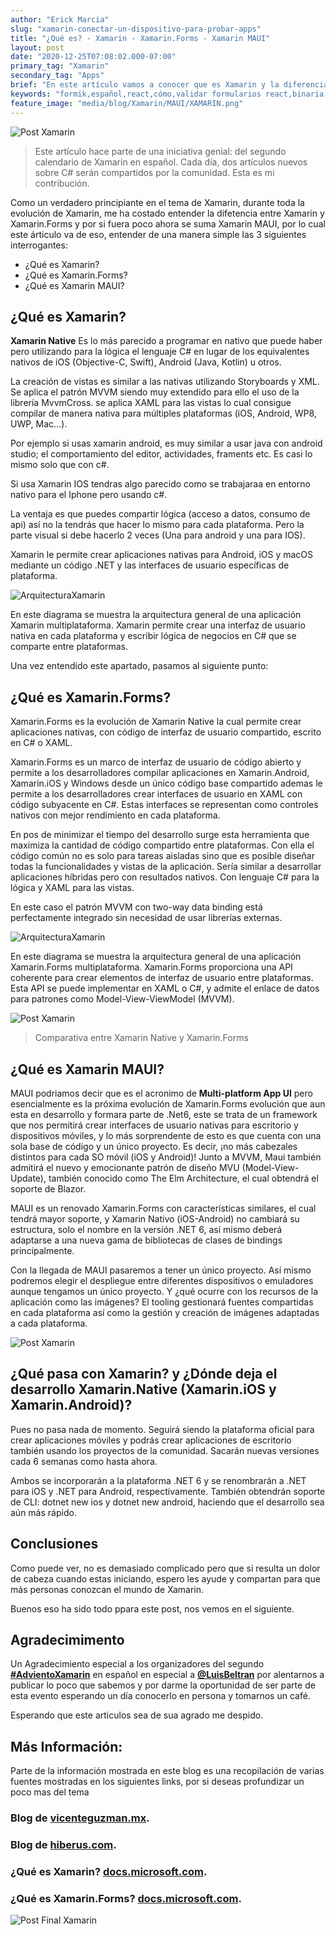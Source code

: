 ```yaml
---
author: "Erick Marcia"
slug: "xamarin-conectar-un-dispositivo-para-probar-apps"
title: "¿Qué es? - Xamarin - Xamarin.Forms - Xamarin MAUI"
layout: post
date: "2020-12-25T07:08:02.000-07:00"
primary_tag: "Xamarin"
secondary_tag: "Apps"
brief: "En este artículo vamos a conocer que es Xamarin y la diferencia entre Xamarin Forms y Xamarin MAUI"
keywords: "formik,español,react,cómo,validar formularios react,binaria,blog"
feature_image: "media/blog/Xamarin/MAUI/XAMARIN.png"
---
```


![Post Xamarin](media/blog/Xamarin/MAUI/Xamarin-MAUI.png)

> Este artículo hace parte de una iniciativa genial: del segundo calendario de Xamarin en español. Cada día, dos artículos nuevos sobre C# serán compartidos por la comunidad. Esta es mi contribución.

Como un verdadero principiante en el tema de Xamarin, durante toda la evolución de Xamarin, me ha costado entender la difetencia entre Xamarin y Xamarin.Forms y por si fuera poco ahora se suma Xamarin MAUI, por lo cual este árticulo va de eso, entender de una manera simple las 3 siguientes interrogantes:

- ¿Qué es Xamarin?
- ¿Qué es Xamarin.Forms?
- ¿Qué es Xamarin MAUI?

<!-- # **¿Qué es Xamarin?** -->

## **¿Qué es Xamarin?**

**Xamarin Native** Es lo más parecido a programar en nativo que puede haber pero utilizando para la lógica el lenguaje C# en lugar de los equivalentes nativos de iOS (Objective-C, Swift), Android (Java, Kotlin) u otros.

La creación de vistas es similar a las nativas utilizando Storyboards y XML. Se aplica el patrón MVVM siendo muy extendido para ello el uso de la librería MvvmCross. se aplica XAML para las vistas lo cual consigue compilar de manera nativa para múltiples plataformas (iOS, Android, WP8, UWP, Mac…).

Por ejemplo si usas xamarin android, es muy similar a usar java con android studio; el comportamiento del editor, actividades, framents etc. Es casi lo mismo solo que con c#.

Si usa Xamarin IOS tendras algo parecido como se trabajaraa en entorno nativo para el Iphone pero usando c#.

La ventaja es que puedes compartir lógica (acceso a datos, consumo de api) así no la tendrás que hacer lo mismo para cada plataforma. Pero la parte visual si debe hacerlo 2 veces (Una para android y una para IOS).

Xamarin le permite crear aplicaciones nativas para Android, iOS y macOS mediante un código .NET y las interfaces de usuario específicas de plataforma.

![ArquitecturaXamarin](media/blog/Xamarin/MAUI/xamarin-architecture.png)

En este diagrama se muestra la arquitectura general de una aplicación Xamarin multiplataforma. Xamarin permite crear una interfaz de usuario nativa en cada plataforma y escribir lógica de negocios en C# que se comparte entre plataformas.

Una vez entendido este apartado, pasamos al siguiente punto:

## **¿Qué es Xamarin.Forms?**

Xamarin.Forms es la evolución de Xamarin Native la cual permite crear aplicaciones nativas, con código de interfaz de usuario compartido, escrito en C# o XAML.

Xamarin.Forms es un marco de interfaz de usuario de código abierto y permite a los desarrolladores compilar aplicaciones en Xamarin.Android, Xamarin.iOS y Windows desde un único código base compartido ademas le permite a los desarrolladores crear interfaces de usuario en XAML con código subyacente en C#. Estas interfaces se representan como controles nativos con mejor rendimiento en cada plataforma.

En pos de minimizar el tiempo del desarrollo surge esta herramienta que maximiza la cantidad de código compartido entre plataformas. Con ella el código común no es solo para tareas aisladas sino que es posible diseñar todas la funcionalidades y vistas de la aplicación. Sería similar a desarrollar aplicaciones híbridas pero con resultados nativos. Con lenguaje C# para la lógica y XAML para las vistas.

En este caso el patrón MVVM con two-way data binding está perfectamente integrado sin necesidad de usar librerías externas.

![ArquitecturaXamarin](media/blog/Xamarin/MAUI/xamarin-forms-architecture.png)

En este diagrama se muestra la arquitectura general de una aplicación Xamarin.Forms multiplataforma. Xamarin.Forms proporciona una API coherente para crear elementos de interfaz de usuario entre plataformas. Esta API se puede implementar en XAML o C#, y admite el enlace de datos para patrones como Model-View-ViewModel (MVVM).

![Post Xamarin](media/blog/Xamarin/MAUI/xamarin-compare.png)

> Comparativa entre Xamarin Native y Xamarin.Forms

## **¿Qué es Xamarin MAUI?**

MAUI podriamos decir que es el acronimo de **Multi-platform App UI** pero esencialmente es la próxima evolución de Xamarin.Forms evolución que aun esta en desarrollo y formara parte de .Net6, este se trata de un framework que nos permitirá crear interfaces de usuario nativas para escritorio y dispositivos móviles, y lo más sorprendente de esto es que cuenta con una sola base de código y un único proyecto. Es decir, ¡no más cabezales distintos para cada SO móvil (iOS y Android)! Junto a MVVM, Maui también admitirá el nuevo y emocionante patrón de diseño MVU (Model-View-Update), también conocido como The Elm Architecture, el cual obtendrá el soporte de Blazor.

MAUI es un renovado Xamarin.Forms con características similares, el cual tendrá mayor soporte, y Xamarin Nativo (iOS-Android) no cambiará su estructura, solo el nombre en la versión .NET 6, así mismo deberá adaptarse a una nueva gama de bibliotecas de clases de bindings principalmente.

Con la llegada de MAUI pasaremos a tener un único proyecto. Así mismo podremos elegir el despliegue entre diferentes dispositivos o emuladores aunque tengamos un único proyecto. Y ¿qué ocurre con los recursos de la aplicación como las imágenes? El tooling gestionará fuentes compartidas en cada plataforma así como la gestión y creación de imágenes adaptadas a cada plataforma.

![Post Xamarin](media/blog/Xamarin/MAUI/maui-01-overview.png)

## **¿Qué pasa con Xamarin? y ¿Dónde deja el desarrollo Xamarin.Native (Xamarin.iOS y Xamarin.Android)?**

Pues no pasa nada de momento. Seguirá siendo la plataforma oficial para crear aplicaciones móviles y podrás crear aplicaciones de escritorio también usando los proyectos de la comunidad. Sacarán nuevas versiones cada 6 semanas como hasta ahora.

Ambos se incorporarán a la plataforma .NET 6 y se renombrarán a .NET para iOS y .NET para Android, respectivamente. También obtendrán soporte de CLI: dotnet new ios y dotnet new android, haciendo que el desarrollo sea aún más rápido.

## **Conclusiones**

Como puede ver, no es demasiado complicado pero que si resulta un dolor de cabeza cuando estas iniciando, espero les ayude y compartan para que más personas conozcan el mundo de Xamarin.

Buenos eso ha sido todo ppara este post, nos vemos en el siguiente.

## **Agradecimimento**

Un Agradecimiento especial a los organizadores del segundo
**[#AdvientoXamarin](https://www.luisbeltran.mx/2020/11/16/segundo-calendario-de-adviento-de-xamarin-en-espanol/?fbclid=IwAR2u3F4mTPj_WffRTmK5U3IHVcSiSyPUbwbuTxvOk2lWmHyVZO5zvA67wFU)** en español en especial a **[@LuisBeltran](https://www.facebook.com/groups/1787797968167722/user/100001759697510/)** por alentarnos a publicar lo poco que sabemos y por darme la oportunidad de ser parte de esta evento esperando un día conocerlo en persona y tomarnos un café.

Esperando que este articulos sea de sua agrado me despido.

## **Más Información:**

Parte de la información mostrada en este blog es una recopilación de varias fuentes mostradas en los siguientes links, por si deseas profundizar un poco mas del tema

### Blog de [vicenteguzman.mx](https://vicenteguzman.mx/2020/05/21/adios-xamarin-forms-hola-maui/).

### Blog de [hiberus.com](https://www.hiberus.com/crecemos-contigo/xamarin-desarrollo-multiplataforma-nativo/#:~:text=Xamarin%20es%20un%20entorno%20de%20desarrollo%20de%20apps,para%20m%C3%BAltiples%20plataformas%20%28iOS%2C%20Android%2C%20WP8%2C%20UWP%2C%20Mac%E2%80%A6%29.).

### ¿Qué es Xamarin? [docs.microsoft.com](https://docs.microsoft.com/es-es/xamarin/get-started/what-is-xamarin).

### ¿Qué es Xamarin.Forms? [docs.microsoft.com](https://docs.microsoft.com/es-es/xamarin/get-started/what-is-xamarin-forms).

![Post Final Xamarin](media/blog/Xamarin/MAUI/Que-es-xamarin.png)
